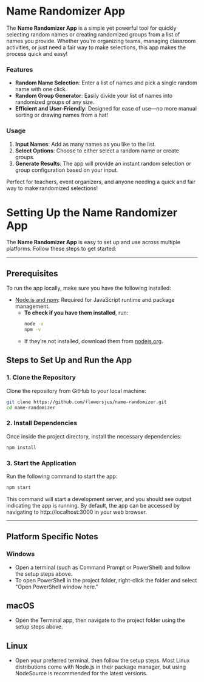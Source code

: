 # Name Randomizer App

The **Name Randomizer App** is a simple yet powerful tool for quickly selecting random names or creating randomized groups from a list of names you provide. Whether you're organizing teams, managing classroom activities, or just need a fair way to make selections, this app makes the process quick and easy!

### Features
- **Random Name Selection**: Enter a list of names and pick a single random name with one click.
- **Random Group Generator**: Easily divide your list of names into randomized groups of any size.
- **Efficient and User-Friendly**: Designed for ease of use—no more manual sorting or drawing names from a hat!

### Usage
1. **Input Names**: Add as many names as you like to the list.
2. **Select Options**: Choose to either select a random name or create groups.
3. **Generate Results**: The app will provide an instant random selection or group configuration based on your input.

Perfect for teachers, event organizers, and anyone needing a quick and fair way to make randomized selections!

# Setting Up the Name Randomizer App

The **Name Randomizer App** is easy to set up and use across multiple platforms. Follow these steps to get started:

---

## Prerequisites
To run the app locally, make sure you have the following installed:
- [Node.js and npm](https://nodejs.org/): Required for JavaScript runtime and package management.
  - **To check if you have them installed**, run:
    ```bash
    node -v
    npm -v
    ```
  - If they’re not installed, download them from [nodejs.org](https://nodejs.org/).

## Steps to Set Up and Run the App

### 1. Clone the Repository
Clone the repository from GitHub to your local machine:
```bash
git clone https://github.com/flowersjus/name-randomizer.git
cd name-randomizer
```
### 2. Install Dependencies
Once inside the project directory, install the necessary dependencies:
```bash
npm install
```
### 3. Start the Application
Run the following command to start the app:
```bash
npm start
```
This command will start a development server, and you should see output indicating the app is running. By default, the app can be accessed by navigating to http://localhost:3000 in your web browser.

---
## Platform Specific Notes
### Windows
- Open a terminal (such as Command Prompt or PowerShell) and follow the setup steps above.
- To open PowerShell in the project folder, right-click the folder and select "Open PowerShell window here."

## macOS
- Open the Terminal app, then navigate to the project folder using the setup steps above.

## Linux
- Open your preferred terminal, then follow the setup steps. Most Linux distributions come with Node.js in their package manager, but using NodeSource is recommended for the latest versions.
